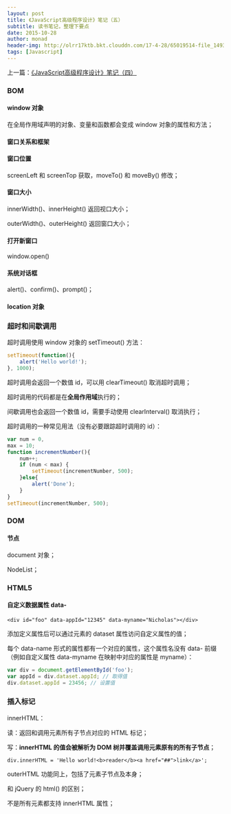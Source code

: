 ```yaml
---
layout: post
title: 《JavaScript高级程序设计》笔记（五）
subtitle: 读书笔记，整理下要点
date: 2015-10-28
author: monad
header-img: http://olrr17ktb.bkt.clouddn.com/17-4-28/65019514-file_1493346298776_11d93.jpg
tags: [Javascript]
---
```


上一篇：[《JavaScript高级程序设计》笔记（四）](/2015/10/28/js-note4/)

### BOM

#### window 对象

在全局作用域声明的对象、变量和函数都会变成 window 对象的属性和方法；

#### 窗口关系和框架

#### 窗口位置

screenLeft 和 screenTop 获取，moveTo() 和 moveBy() 修改；

#### 窗口大小

innerWidth()、innerHeight() 返回视口大小；

outerWidth()、outerHeight() 返回窗口大小；

#### 打开新窗口

window.open()

#### 系统对话框

alert()、confirm()、prompt()；

#### location 对象


### 超时和间歇调用

超时调用使用 window 对象的 setTimeout() 方法：

```js
setTimeout(function(){
    alert('Hello world!');
}, 1000);
```

超时调用会返回一个数值 id，可以用 clearTimeout() 取消超时调用；

超时调用的代码都是在**全局作用域**执行的；

间歇调用也会返回一个数值 id，需要手动使用 clearInterval() 取消执行；

超时调用的一种常见用法（没有必要跟踪超时调用的 id）：

```js
var num = 0,
max = 10;
function incrementNumber(){
    num++;
    if (num < max) {
        setTimeout(incrementNumber, 500);
    }else{
        alert('Done');
    }
}
setTimeout(incrementNumber, 500);
```

### DOM

#### 节点

document 对象；

NodeList；


### HTML5

#### 自定义数据属性 data-

`<div id="foo" data-appId="12345" data-myname="Nicholas"></div>`

添加定义属性后可以通过元素的 dataset 属性访问自定义属性的值；

每个 data-name 形式的属性都有一个对应的属性，这个属性名没有 data- 前缀（例如自定义属性 data-myname 在映射中对应的属性是 myname）：

```js
var div = document.getElementById('foo');
var appId = div.dataset.appId; // 取得值
div.dataset.appId = 23456; // 设置值
```

### 插入标记

innerHTML：

读：返回和调用元素所有子节点对应的 HTML 标记；

写：**innerHTML 的值会被解析为 DOM 树并覆盖调用元素原有的所有子节点**；

`div.innerHTML = 'Hello world!<b>reader</b><a href="##">link</a>';`

outerHTML 功能同上，包括了元素子节点及本身；

和 jQuery 的 html() 的区别；

不是所有元素都支持 innerHTML 属性；
